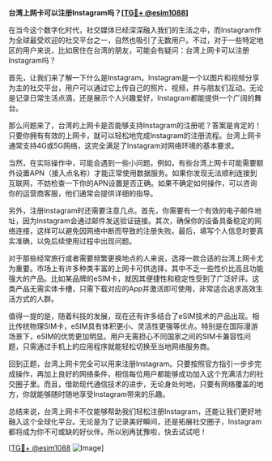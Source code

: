 **台湾上网卡可以注册Instagram吗？[[TG💪+ @esim1088](https://t.me/s/esim1088)]**

在当今这个数字化时代，社交媒体已经深深融入我们的生活之中，而Instagram作为全球最受欢迎的社交平台之一，自然也吸引了无数用户。不过，对于一些特定地区的用户来说，比如居住在台湾的朋友，可能会有疑问：台湾上网卡可以注册Instagram吗？

首先，让我们来了解一下什么是Instagram。Instagram是一个以图片和视频分享为主的社交平台，用户可以通过它上传自己的照片、视频，并与朋友们互动。无论是记录日常生活点滴，还是展示个人兴趣爱好，Instagram都能提供一个广阔的舞台。

那么问题来了，台湾的上网卡是否能够支持Instagram的注册呢？答案是肯定的！只要你拥有有效的上网卡，就可以轻松地完成Instagram的注册流程。台湾上网卡通常支持4G或5G网络，这完全满足了Instagram对网络环境的基本要求。

当然，在实际操作中，可能会遇到一些小问题。例如，有些台湾上网卡可能需要额外设置APN（接入点名称）才能正常使用数据服务。如果你发现无法顺利连接到互联网，不妨检查一下你的APN设置是否正确。如果不确定如何操作，可以咨询你的运营商客服，他们通常会提供详细的指导。

另外，注册Instagram时还需要注意几点。首先，你需要有一个有效的电子邮件地址，因为Instagram会通过邮件发送验证链接。其次，确保你的设备具备稳定的网络连接，这样可以避免因网络中断而导致的注册失败。最后，填写个人信息时要真实准确，以免后续使用过程中出现问题。

对于那些经常旅行或者需要频繁更换地点的人来说，选择一款合适的台湾上网卡尤为重要。市场上有许多种类丰富的上网卡可供选择，其中不乏一些性价比高且功能强大的产品。比如某品牌的eSIM卡，就因其便捷性和稳定性受到了广泛好评。这类产品无需实体卡槽，只需下载对应的App并激活即可使用，非常适合追求高效生活方式的人群。

值得一提的是，随着科技的发展，现在还有许多结合了eSIM技术的产品出现。相比传统物理SIM卡，eSIM具有体积更小、灵活性更强等优点。特别是在国际漫游场景下，eSIM的优势更加明显。用户无需担心不同国家之间的SIM卡兼容性问题，只需通过手机上的应用程序就能轻松切换至当地网络服务商。

回到正题，台湾上网卡完全可以用来注册Instagram。只要按照官方指引一步步完成操作，再加上良好的网络条件，相信每位用户都能够成功加入这个充满活力的社交圈子里。而且，借助现代通信技术的进步，无论身处何地，只要有网络覆盖的地方，你就能够随时随地享受Instagram带来的乐趣。

总结来说，台湾上网卡不仅能够帮助我们轻松注册Instagram，还能让我们更好地融入这个全球化平台。无论是为了记录美好瞬间，还是拓展社交圈子，Instagram都将成为你不可或缺的好伙伴。所以别再犹豫啦，快去试试吧！

[[TG💪+ @esim1088](https://t.me/s/esim1088) ![Image](https://i.postimg.cc/4NQfJmqS/Snipaste-2025-05-13-00-14-12.png)]
